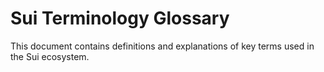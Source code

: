 # Sui Terminology Glossary

This document contains definitions and explanations of key terms used in the Sui ecosystem.
